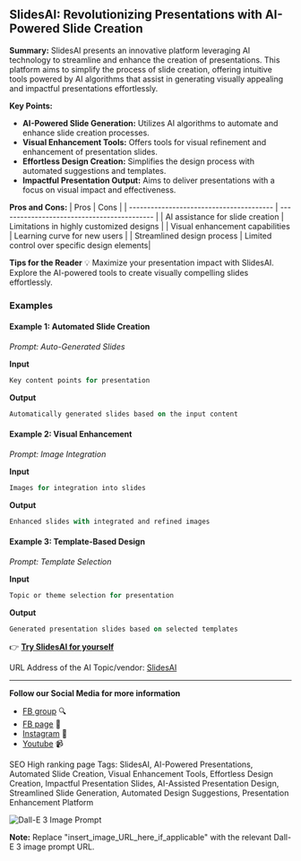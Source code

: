 

## SlidesAI: Revolutionizing Presentations with AI-Powered Slide Creation

**Summary:** SlidesAI presents an innovative platform leveraging AI technology to streamline and enhance the creation of presentations. This platform aims to simplify the process of slide creation, offering intuitive tools powered by AI algorithms that assist in generating visually appealing and impactful presentations effortlessly.

**Key Points:**
- **AI-Powered Slide Generation:** Utilizes AI algorithms to automate and enhance slide creation processes.
- **Visual Enhancement Tools:** Offers tools for visual refinement and enhancement of presentation slides.
- **Effortless Design Creation:** Simplifies the design process with automated suggestions and templates.
- **Impactful Presentation Output:** Aims to deliver presentations with a focus on visual impact and effectiveness.

**Pros and Cons:**
| Pros                                     | Cons                                       |
| ---------------------------------------- | ------------------------------------------- |
| AI assistance for slide creation          | Limitations in highly customized designs     |
| Visual enhancement capabilities          | Learning curve for new users                 |
| Streamlined design process               | Limited control over specific design elements|

**Tips for the Reader** 💡
Maximize your presentation impact with SlidesAI. Explore the AI-powered tools to create visually compelling slides effortlessly.

### Examples

#### Example 1: Automated Slide Creation
*Prompt: Auto-Generated Slides*

**Input**
```dart
Key content points for presentation
```

**Output**
```dart
Automatically generated slides based on the input content
```

#### Example 2: Visual Enhancement
*Prompt: Image Integration*

**Input**
```dart
Images for integration into slides
```

**Output**
```dart
Enhanced slides with integrated and refined images
```

#### Example 3: Template-Based Design
*Prompt: Template Selection*

**Input**
```dart
Topic or theme selection for presentation
```

**Output**
```dart
Generated presentation slides based on selected templates
```

👉 [**Try SlidesAI for yourself**](https://www.slidesai.io/)

URL Address of the AI Topic/vendor: [SlidesAI](https://www.slidesai.io/)

---

**Follow our Social Media for more information**
- [FB group](https://www.facebook.com/groups/trionxai) 🔍
- [FB page](https://www.facebook.com/ai.trionxai) 📘
- [Instagram](https://www.instagram.com/trionxai/) 📸
- [Youtube](https://www.youtube.com/@robotdocs/) 📹

SEO High ranking page Tags: SlidesAI, AI-Powered Presentations, Automated Slide Creation, Visual Enhancement Tools, Effortless Design Creation, Impactful Presentation Slides, AI-Assisted Presentation Design, Streamlined Slide Generation, Automated Design Suggestions, Presentation Enhancement Platform

![Dall-E 3 Image Prompt](insert_image_URL_here_if_applicable)

**Note:** Replace "insert_image_URL_here_if_applicable" with the relevant Dall-E 3 image prompt URL.

